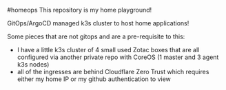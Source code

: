 #homeops
This repository is my home playground!

GitOps/ArgoCD managed k3s cluster to host home applications!

Some pieces that are not gitops and are a pre-requisite to this:
- I have a little k3s cluster of 4 small used Zotac boxes that are all configured via another private repo with CoreOS (1 master and 3 agent k3s nodes)
- all of the ingresses are behind Cloudflare Zero Trust which requires either my home IP or my github authentication to view
